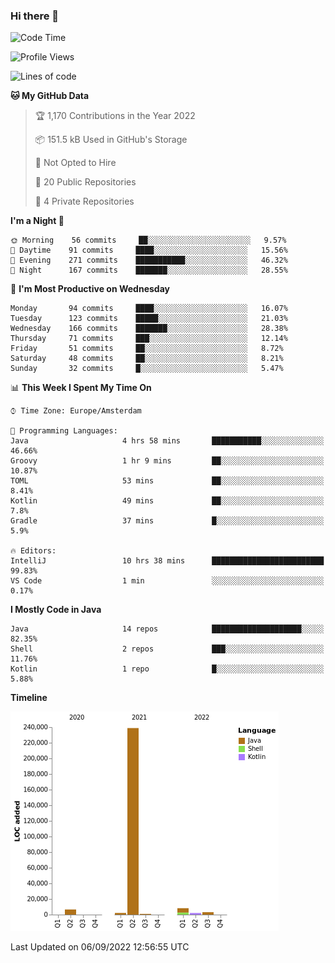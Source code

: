 ### Hi there 👋


<!--START_SECTION:waka-->
![Code Time](http://img.shields.io/badge/Code%20Time-2%2C480%20hrs%2035%20mins-blue)

![Profile Views](http://img.shields.io/badge/Profile%20Views-0-blue)

![Lines of code](https://img.shields.io/badge/From%20Hello%20World%20I%27ve%20Written-262%20Thousand%20lines%20of%20code-blue)

**🐱 My GitHub Data** 

> 🏆 1,170 Contributions in the Year 2022
 > 
> 📦 151.5 kB Used in GitHub's Storage 
 > 
> 🚫 Not Opted to Hire
 > 
> 📜 20 Public Repositories 
 > 
> 🔑 4 Private Repositories  
 > 
**I'm a Night 🦉** 

```text
🌞 Morning    56 commits     ██░░░░░░░░░░░░░░░░░░░░░░░   9.57% 
🌆 Daytime    91 commits     ████░░░░░░░░░░░░░░░░░░░░░   15.56% 
🌃 Evening    271 commits    ███████████░░░░░░░░░░░░░░   46.32% 
🌙 Night      167 commits    ███████░░░░░░░░░░░░░░░░░░   28.55%

```
📅 **I'm Most Productive on Wednesday** 

```text
Monday       94 commits     ████░░░░░░░░░░░░░░░░░░░░░   16.07% 
Tuesday      123 commits    █████░░░░░░░░░░░░░░░░░░░░   21.03% 
Wednesday    166 commits    ███████░░░░░░░░░░░░░░░░░░   28.38% 
Thursday     71 commits     ███░░░░░░░░░░░░░░░░░░░░░░   12.14% 
Friday       51 commits     ██░░░░░░░░░░░░░░░░░░░░░░░   8.72% 
Saturday     48 commits     ██░░░░░░░░░░░░░░░░░░░░░░░   8.21% 
Sunday       32 commits     █░░░░░░░░░░░░░░░░░░░░░░░░   5.47%

```


📊 **This Week I Spent My Time On** 

```text
⌚︎ Time Zone: Europe/Amsterdam

💬 Programming Languages: 
Java                     4 hrs 58 mins       ███████████░░░░░░░░░░░░░░   46.66% 
Groovy                   1 hr 9 mins         ██░░░░░░░░░░░░░░░░░░░░░░░   10.87% 
TOML                     53 mins             ██░░░░░░░░░░░░░░░░░░░░░░░   8.41% 
Kotlin                   49 mins             ██░░░░░░░░░░░░░░░░░░░░░░░   7.8% 
Gradle                   37 mins             █░░░░░░░░░░░░░░░░░░░░░░░░   5.9%

🔥 Editors: 
IntelliJ                 10 hrs 38 mins      █████████████████████████   99.83% 
VS Code                  1 min               ░░░░░░░░░░░░░░░░░░░░░░░░░   0.17%

```

**I Mostly Code in Java** 

```text
Java                     14 repos            ████████████████████░░░░░   82.35% 
Shell                    2 repos             ███░░░░░░░░░░░░░░░░░░░░░░   11.76% 
Kotlin                   1 repo              █░░░░░░░░░░░░░░░░░░░░░░░░   5.88%

```


**Timeline**

![Chart not found](https://raw.githubusercontent.com/powercasgamer/powercasgamer/master/charts/bar_graph.png) 


 Last Updated on 06/09/2022 12:56:55 UTC
<!--END_SECTION:waka-->
